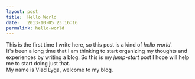 ```yaml
---
layout: post
title:  Hello World
date:   2013-10-05 23:16:16
permalink: hello-world
---
```

This is the first time I write here, so this post is a kind of *hello world*.</br>
It's been a long time that I am thinking to start organizing my thoughts and experiences by writing a blog. So this is my *jump-start* post I hope will help me to start doing just that.</br>
My name is Vlad Lyga, welcome to my blog.
